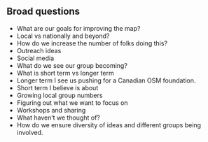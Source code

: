 ## Broad questions

+ What are our goals for improving the map?
 + Local vs nationally and beyond?
+ How do we increase the number of folks doing this?
 + Outreach ideas
 + Social media
+ What do we see our group becoming?
+ What is short term vs longer term
 + Longer term I see us pushing for a Canadian OSM foundation.
 + Short term I believe is about
+ Growing local group numbers
+ Figuring out what we want to focus on
+ Workshops and sharing
+ What haven’t we thought of?
+ How do we ensure diversity of ideas and different groups being involved. 
